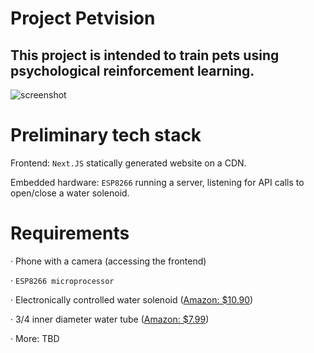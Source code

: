 # Project Petvision

## This project is intended to train pets using psychological reinforcement learning.

![screenshot](https://i.ibb.co/yfRQVjp/image.png)

# Preliminary tech stack

Frontend: `Next.JS` statically generated website on a CDN.

Embedded hardware: `ESP8266` running a server, listening for API calls to open/close a water solenoid.

# Requirements

&middot; Phone with a camera (accessing the frontend)

&middot; `ESP8266 microprocessor`

&middot; Electronically controlled water solenoid ([Amazon: $10.90](https://smile.amazon.com/Fankerba-Solenoid-Normally-Closed-0-8mpa/dp/B078ZHBN7H/ref=sr_1_5?dchild=1&keywords=electric+solenoid+valve+raspberry+pi&qid=1632514081&sr=8-5))

&middot; 3/4 inner diameter water tube ([Amazon: $7.99](https://smile.amazon.com/Quickun-Lightweight-Tubing-Plastic-Flexible/dp/B08XXNR43G/ref=sr_1_2?dchild=1&keywords=3%2F4%2Bwater%2Btube&qid=1632514310&refinements=p_85%3A2470955011&rnid=2470954011&rps=1&sr=8-2&th=1))

&middot; More: TBD
